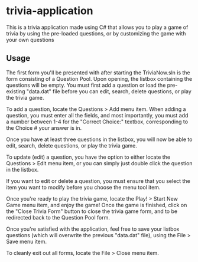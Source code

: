 # trivia-application
This is a trivia application made using C# that allows you to play a game of trivia by using the pre-loaded questions, or by customizing the game with your own questions

## Usage


The first form you'll be presented with after starting the TriviaNow.sln is the form consisting of a Question Pool. 
Upon opening, the listbox containing the questions will be empty. You must first add a question or load the 
pre-existing "data.dat" file before you can edit, search, delete questions, or play the trivia game.

To add a question, locate the Questions > Add menu item. When adding a question, you must enter all the fields, 
and most importantly, you must add a number between 1-4 for the "Correct Choice:" textbox, corresponding to 
the Choice # your answer is in.

Once you have at least three questions in the listbox, you will now be able to edit, search, delete questions, 
or play the trivia game. 

To update (edit) a question, you have the option to either locate the Questions > Edit menu item,
or you can simply just double click the question in the listbox.

If you want to edit or delete a question, you must ensure that you select the item you want to modify before
you choose the menu tool item.

Once you're ready to play the trivia game, locate the Play! > Start New Game menu item, and 
enjoy the game! Once the game is finished, click on the "Close Trivia Form" button to close the trivia game form,
and to be redirected back to the Question Pool form.

Once you're satisfied with the application, feel free to save your listbox questions (which will overwrite the 
previous "data.dat" file), using the File > Save menu item.

To cleanly exit out all forms, locate the File > Close menu item.
